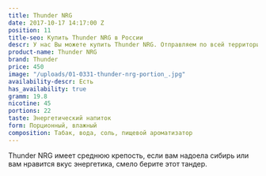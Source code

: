 ```yaml
---
title: Thunder NRG
date: 2017-10-17 14:17:00 Z
position: 11
title-seo: Купить Thunder NRG в России
descr: У нас Вы можете купить Thunder NRG. Отправляем по всей территории России.
product-name: Thunder NRG
brand: Thunder
price: 450
image: "/uploads/01-0331-thunder-nrg-portion_.jpg"
availability-descr: Есть
has_availability: true
gramm: 19.8
nicotine: 45
portions: 22
taste: Энергетический напиток
form: Порционный, влажный
composition: Табак, вода, соль, пищевой ароматизатор
---
```


Thunder NRG имеет среднюю крепость, если вам надоела сибирь или вам нравится вкус энергетика, смело берите этот тандер. 
